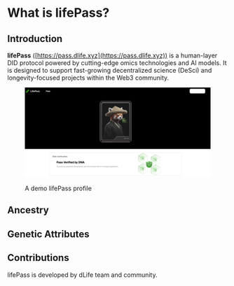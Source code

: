 # What is lifePass?

## Introduction

**lifePass** ([https://pass.dlife.xyz](https://pass.dlife.xyz)) is a human-layer DID protocol powered by cutting-edge omics technologies and AI models. It is designed to support fast-growing decentralized science (DeSci) and longevity-focused projects within the Web3 community.

<figure><img src="../.gitbook/assets/demo_profile.png" alt=""><figcaption><p>A demo lifePass profile</p></figcaption></figure>

## Ancestry

## Genetic Attributes

## Contributions

lifePass is developed by dLife team and community.
